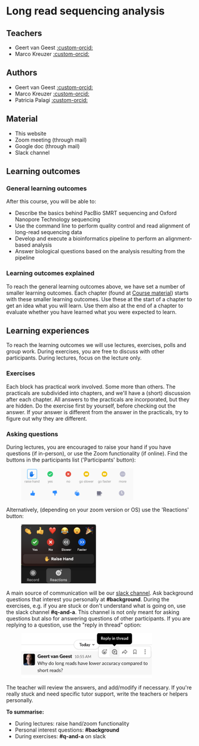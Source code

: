 # Long read sequencing analysis

## Teachers

- Geert van Geest [:custom-orcid:](https://orcid.org/0000-0002-1561-078X)
- Marco Kreuzer [:custom-orcid:](https://orcid.org/0000-0001-6784-0854)

## Authors

- Geert van Geest [:custom-orcid:](https://orcid.org/0000-0002-1561-078X)
- Marco Kreuzer [:custom-orcid:](https://orcid.org/0000-0001-6784-0854)
- Patricia Palagi [:custom-orcid:](https://orcid.org/0000-0001-9062-6303)

## Material

* This website
* Zoom meeting (through mail)
* Google doc (through mail)
* Slack channel

## Learning outcomes

### General learning outcomes

After this course, you will be able to:

* Describe the basics behind PacBio SMRT sequencing and Oxford Nanopore Technology sequencing
* Use the command line to perform quality control and read alignment of long-read sequencing data
* Develop and execute a bioinformatics pipeline to perform an alignment-based analysis
* Answer biological questions based on the analysis resulting from the pipeline

### Learning outcomes explained

To reach the general learning outcomes above, we have set a number of smaller learning outcomes. Each chapter (found at [Course material](course_material/introduction.md)) starts with these smaller learning outcomes. Use these at the start of a chapter to get an idea what you will learn. Use them also at the end of a chapter to evaluate whether you have learned what you were expected to learn.

## Learning experiences

To reach the learning outcomes we will use lectures, exercises, polls and group work. During exercises, you are free to discuss with other participants. During lectures, focus on the lecture only.

### Exercises

Each block has practical work involved. Some more than others. The practicals are subdivided into chapters, and we'll have a (short) discussion after each chapter. All answers to the practicals are incorporated, but they are hidden. Do the exercise first by yourself, before checking out the answer. If your answer is different from the answer in the practicals, try to figure out why they are different.

### Asking questions
During lectures, you are encouraged to raise your hand if you have questions (if in-person), or use the Zoom functionality (if online). Find the buttons in the participants list ('Participants' button):

<figure>
  <img src="assets/images/zoom_icons.png" width="300"/>
</figure>

Alternatively, (depending on your zoom version or OS) use the 'Reactions' button:

<figure>
  <img src="assets/images/reactions_zoom.png" width="200"/>
</figure>

A main source of communication will be our [slack channel](https://www.slack.com). Ask background questions that interest you personally at **#background**. During the exercises, e.g. if you are stuck or don't understand what is going on, use the slack channel **#q-and-a**.  This channel is not only meant for asking questions but also for answering questions of other participants. If you are replying to a question, use the "reply in thread" option:

<figure>
  <img src="assets/images/reply_in_thread.png" width="350"/>
</figure>

The teacher will review the answers, and add/modify if necessary. If you're really stuck and need specific tutor support, write the teachers or helpers personally.

**To summarise:**

* During lectures: raise hand/zoom functionality
* Personal interest questions: **#background**
* During exercises: **\#q-and-a** on slack
